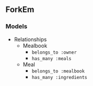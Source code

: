## ForkEm

### Models
- Relationships
  - Mealbook
    - ``` belongs_to :owner ```
    - ``` has_many :meals ```
  - Meal
    - ``` belongs_to :mealbook ```
    - ``` has_many :ingredients ```




